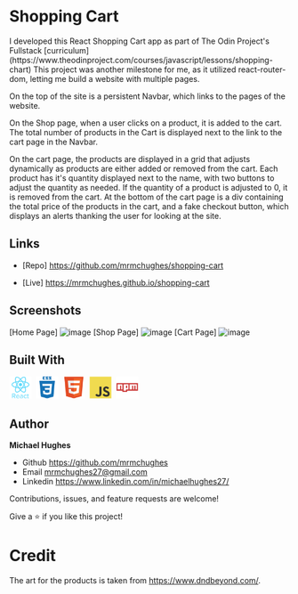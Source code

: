<h1>Shopping Cart</h1>

<p>I developed this React Shopping Cart app as part of The Odin Project's Fullstack [curriculum] (https://www.theodinproject.com/courses/javascript/lessons/shopping-chart)
  This project was another milestone for me, as it utilized react-router-dom, letting me build a website with multiple pages.</p>

<p>On the top of the site is a persistent Navbar, which links to the pages of the website.</p>  

<p>On the Shop page, when a user clicks on a product, it is added to the cart. The total number of products in the Cart is displayed next to the link to the cart page in the Navbar.</p>

<p>On the cart page, the products are displayed in a grid that adjusts dynamically as products are either added or removed from the cart. Each product has it's quantity displayed next to the name, with two buttons to adjust the quantity as needed. If the quantity of a product is adjusted to 0, it is removed from the cart. At the bottom of the cart page is a div containing the total price of the products in the cart, and a fake checkout button, which displays an alerts thanking the user for looking at the site.</p>

## Links

- [Repo] https://github.com/mrmchughes/shopping-cart

- [Live] https://mrmchughes.github.io/shopping-cart

## Screenshots

[Home Page] ![image](https://user-images.githubusercontent.com/10659805/159097693-6e252419-7476-4753-ac7d-f51518280d90.png)
[Shop Page] ![image](https://user-images.githubusercontent.com/10659805/159097709-54bf2d1b-01e1-44ee-80e5-1947638fea64.png)
[Cart Page] ![image](https://user-images.githubusercontent.com/10659805/159097750-688f50f5-4d92-4876-8a40-6810758fed87.png)

## Built With

  <img src="https://github.com/devicons/devicon/blob/master/icons/react/react-original-wordmark.svg" title="React" alt="React" width="40" height="40"/>&nbsp;
  <img src="https://github.com/devicons/devicon/blob/master/icons/css3/css3-plain-wordmark.svg"  title="CSS3" alt="CSS" width="40" height="40"/>&nbsp;
  <img src="https://github.com/devicons/devicon/blob/master/icons/html5/html5-original.svg" title="HTML5" alt="HTML" width="40" height="40"/>&nbsp;
  <img src="https://github.com/devicons/devicon/blob/master/icons/javascript/javascript-original.svg" title="JavaScript" alt="JavaScript" width="40" height="40"/>&nbsp;
  <img src="https://github.com/devicons/devicon/blob/master/icons/npm/npm-original-wordmark.svg" title="npm" alt="npm" width="40" height="40"/>&nbsp;  

## Author

**Michael Hughes**

- Github https://github.com/mrmchughes
- Email mrmchughes27@gmail.com
- Linkedin https://www.linkedin.com/in/michaelhughes27/

Contributions, issues, and feature requests are welcome!

Give a ⭐️ if you like this project!

# Credit

The art for the products is taken from https://www.dndbeyond.com/.
